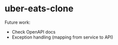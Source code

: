 # uber-eats-clone

Future work:
- Check OpenAPI docs
- Exception handling (mapping from service to API)